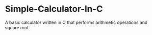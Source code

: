 # Simple-Calculator-In-C
A basic calculator written in C that performs arithmetic operations and square root.

